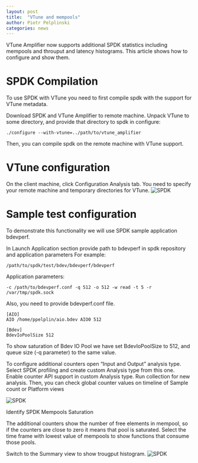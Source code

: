 ```yaml
---
layout: post
title:  "VTune and mempools"
author: Piotr Pelplinski
categories: news
---
```



VTune Amplifier now supports additional SPDK statistics including mempools and throuput and latency histograms.
This article shows how to configure and show them.

# SPDK Compilation

To use SPDK with VTune you need to first compile spdk with the support for VTune metadata.

Download SPDK and VTune Amplifier to remote machine.
Unpack VTune to some directory, and provide that directory to spdk in configure:
```
./configure --with-vtune=../path/to/vtune_amplifier
```
Then, you can compile spdk on the remote machine with VTune support.



# VTune configuration

On the client machine, click Configuration Analysis tab.
You need to specify your remote machine and temporary directories for VTune.
![SPDK](../../../../../img/blog/vtune/_configuration1.jpg "Configure Analysis")



# Sample test configuration

To demonstrate this functionality we will use SPDK sample application bdevperf.

In Launch Application section provide path to bdevperf in spdk repository and application parameters
For example:

`/path/to/spdk/test/bdev/bdevperf/bdevperf`

Application parameters:

`-c /path/to/bdevperf.conf -q 512 -o 512 -w read -t 5 -r /var/tmp/spdk.sock`

Also, you need to provide bdevperf.conf file.

```
[AIO]
AIO /home/ppelplin/aio.bdev AIO0 512

[Bdev]
BdevIoPoolSize 512
```

To show saturation of Bdev IO Pool we have set BdevIoPoolSize to 512, and queue size (-q parameter) to the same value.

To configure additional counters open “Input and Output” analysis type. Select SPDK profiling and create custom Analysis type from this one. Enable counter API support in custom Analysis type. Run collection for new analysis. Then, you can check global counter values on timeline of Sample count or Platform views

![SPDK](../../../../../img/blog/vtune/_vtune1.jpg "Sample Count view")

Identify SPDK Mempools Saturation

The additional counters show the number of free elements in mempool, so if the counters are close to zero it means that pool is saturated.
Select the time frame with lowest value of mempools to show functions that consume those pools.

Switch to the Summary view to show trougput histogram.
![SPDK](../../../../../img/blog/vtune/_vtune_troughput.jpg", "VTune troughput")
